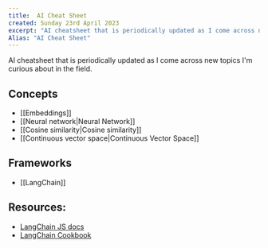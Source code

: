 ```yaml
---
title:  AI Cheat Sheet
created: Sunday 23rd April 2023
excerpt: "AI cheatsheet that is periodically updated as I come across new topics I'm curious about in the field."
Alias: "AI Cheat Sheet"
---
```


AI cheatsheet that is periodically updated as I come across new topics I'm curious about in the field.

## Concepts
- [[Embeddings]]
- [[Neural network|Neural Network]]
- [[Cosine similarity|Cosine similarity]]
- [[Continuous vector space|Continuous Vector Space]]

## Frameworks
- [[LangChain]]

## Resources:
- [LangChain JS docs](https://js.langchain.com/docs/)
- [LangChain Cookbook](https://github.com/gkamradt/langchain-tutorials/blob/main/LangChain%20Cookbook.ipynb)
